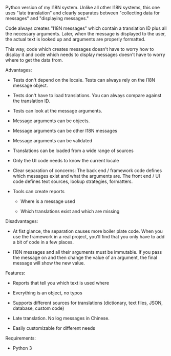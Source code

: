 Python version of my I18N system. Unlike all other I18N systems, this one uses "late translation" and clearly separates between "collecting data for messages" and "displaying messages."

Code always creates "I18N messages" which contain a translation ID plus all the necessary arguments.
Later, when the message is displayed to the user, the actual text is looked up and arguments are properly formatted.

This way, code which creates messages doesn't have to worry how to display it and code which needs to display
messages doesn't have to worry where to get the data from.

Advantages:

* Tests don't depend on the locale. Tests can always rely on the I18N message object.

* Tests don't have to load translations. You can always compare against the translation ID.

* Tests can look at the message arguments.

* Message arguments can be objects.

* Message arguments can be other I18N messages

* Message arguments can be validated

* Translations can be loaded from a wide range of sources

* Only the UI code needs to know the current locale

* Clear separation of concerns: The back end / framework code defines which messages exist and what the arguments are. The front end / UI code defines text sources, lookup strategies, formatters.

* Tools can create reports

	* Where is a message used

	* Which translations exist and which are missing

Disadvantages:

* At fist glance, the separation causes more boiler plate code. When you use the framework in a real project, you'll find that you only have to add a bit of code in a few places.

* I18N messages and all their arguments must be immutable. If you pass the message on and then change the value of an argument, the final message will show the new value.

Features:

* Reports that tell you which text is used where

* Everything is an object, no typos

* Supports different sources for translations (dictionary, text files, JSON, database, custom code)

* Late translation. No log messages in Chinese.

* Easily customizable for different needs

Requirements:

* Python 3